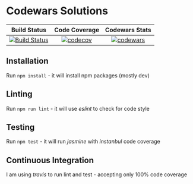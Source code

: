 # Codewars Solutions

| Build Status | Code Coverage | Codewars Stats
| :---: | :---: | :---: |
| [![Build Status](https://travis-ci.org/gradzio/codewars-solutions.svg?branch=master)](https://travis-ci.org/gradzio/home-curiosity) | [![codecov](https://codecov.io/gh/gradzio/codewars-solutions/branch/master/graph/badge.svg)](https://codecov.io/gh/gradzio/codewars-solutions) | [![codewars](https://www.codewars.com/users/gradzio/badges/micro)](https://www.codewars.com/users/gradzio)

## Installation
Run `npm install` - it will install npm packages (mostly dev)

## Linting
Run `npm run lint` - it will use _eslint_ to check for code style

## Testing
Run `npm test` - it will run _jasmine_ with _instanbul_ code coverage

## Continuous Integration
I am using _travis_ to run lint and test - accepting only 100% code coverage